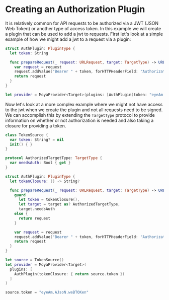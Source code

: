 # Creating an Authorization Plugin

It is relatively common for API requests to be authorized via a JWT (JSON Web
Token) or another type of access token. In this example we will create a plugin
that can be used to add a jwt to requests. First let's look at a simple example
of how we might add a jwt to a request via a plugin:

```swift
struct AuthPlugin: PluginType {
  let token: String

  func prepareRequest(_ request: URLRequest, target: TargetType) -> URLRequest {
    var request = request
    request.addValue("Bearer " + token, forHTTPHeaderField: "Authorization")
    return request
  }
}

let provider = MoyaProvider<Target>(plugins: [AuthPlugin(token: "eyeAm.AJsoN.weBTOKen")])
```

Now let's look at a more complex example where we might not have access to the
jwt when we create the plugin and not all requests need to be signed. We can
accomplish this by extending the `TargetType` protocol to provide information on
whether or not authorization is needed and also taking a closure for providing
a token.

```swift
class TokenSource {
  var token: String? = nil
  init() { }
}

protocol AuthorizedTargetType: TargetType {
  var needsAuth: Bool { get }
}

struct AuthPlugin: PluginType {
  let tokenClosure: () -> String?

  func prepareRequest(_ request: URLRequest, target: TargetType) -> URLRequest {
    guard
      let token = tokenClosure(),
      let target = target as? AuthorizedTargetType,
      target.needsAuth
    else {
      return request
    }

    var request = request
    request.addValue("Bearer " + token, forHTTPHeaderField: "Authorization")
    return request
  }
}

let source = TokenSource()
let provider = MoyaProvider<Target>(
  plugins: [
    AuthPlugin(tokenClosure: { return source.token })
  ]
)

source.token = "eyeAm.AJsoN.weBTOKen"
```
